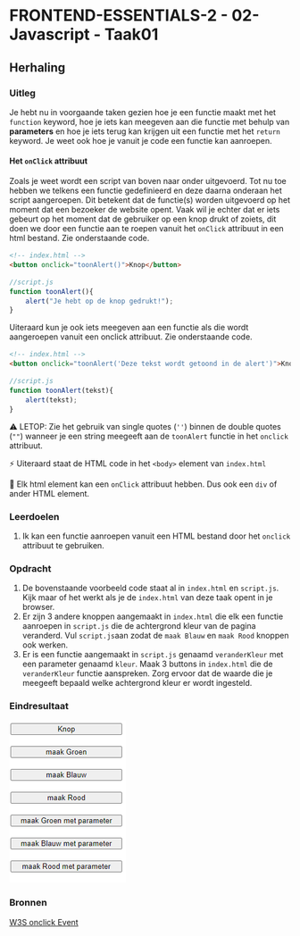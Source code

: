# FRONTEND-ESSENTIALS-2 - 02-Javascript - Taak01

## Herhaling

### Uitleg

Je hebt nu in voorgaande taken gezien hoe je een functie maakt met het `function` keyword, hoe je iets kan meegeven aan die functie met behulp van **parameters** en hoe je iets terug kan krijgen uit een functie met het `return` keyword. Je weet ook hoe je vanuit je code een functie kan aanroepen.

#### Het `onClick` attribuut 

Zoals je weet wordt een script van boven naar onder uitgevoerd. Tot nu toe hebben we telkens een functie gedefinieerd en deze daarna onderaan het script aangeroepen. Dit betekent dat de functie(s) worden uitgevoerd op het moment dat een bezoeker de website opent. Vaak wil je echter dat er iets gebeurt op het moment dat de gebruiker op een knop drukt of zoiets, dit doen we door een functie aan te roepen vanuit het `onClick` attribuut in een html bestand. Zie onderstaande code.

```HTML
<!-- index.html -->
<button onclick="toonAlert()">Knop</button>
```

```js
//script.js
function toonAlert(){
    alert("Je hebt op de knop gedrukt!");
}
```
Uiteraard kun je ook iets meegeven aan een functie als die wordt aangeroepen vanuit een onclick attribuut. Zie onderstaande code.
```HTML
<!-- index.html -->
<button onclick="toonAlert('Deze tekst wordt getoond in de alert')">Knop</button>
```

```js
//script.js
function toonAlert(tekst){
    alert(tekst);
}
```
:warning: LETOP: Zie het gebruik van single quotes (`''`) binnen de double quotes (`""`) wanneer je een string meegeeft aan de `toonAlert` functie in het `onclick` attribuut. 

:zap: Uiteraard staat de HTML code in het `<body>` element van `index.html`  

:rocket: Elk html element kan een `onClick` attribuut hebben. Dus ook een `div` of ander HTML element.

### Leerdoelen

1. Ik kan een functie aanroepen vanuit een HTML bestand door het `onclick` attribuut te gebruiken.
### Opdracht

1. De bovenstaande voorbeeld code staat al in `index.html` en `script.js`. Kijk maar of het werkt als je de `index.html` van deze taak opent in je browser. 
2. Er zijn 3 andere knoppen aangemaakt in `index.html` die elk een functie aanroepen in `script.js` die de achtergrond kleur van de pagina veranderd. Vul `script.js`aan zodat de `maak Blauw` en `maak Rood` knoppen ook werken.
3. Er is een functie aangemaakt in `script.js` genaamd `veranderKleur` met een parameter genaamd `kleur`. Maak 3 buttons in `index.html` die de `veranderKleur` functie aanspreken. Zorg ervoor dat de waarde die je meegeeft bepaald welke achtergrond kleur er wordt ingesteld.

### Eindresultaat

![](img/taak05-kleuren.gif)

### Bronnen

[W3S onclick Event](https://www.w3schools.com/jsref/event_onclick.asp)